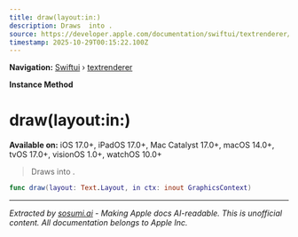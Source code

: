 ```yaml
---
title: draw(layout:in:)
description: Draws  into .
source: https://developer.apple.com/documentation/swiftui/textrenderer/draw(layout:in:)
timestamp: 2025-10-29T00:15:22.100Z
---
```


**Navigation:** [Swiftui](/documentation/swiftui) › [textrenderer](/documentation/swiftui/textrenderer)

**Instance Method**

# draw(layout:in:)

**Available on:** iOS 17.0+, iPadOS 17.0+, Mac Catalyst 17.0+, macOS 14.0+, tvOS 17.0+, visionOS 1.0+, watchOS 10.0+

> Draws  into .

```swift
func draw(layout: Text.Layout, in ctx: inout GraphicsContext)
```

---

*Extracted by [sosumi.ai](https://sosumi.ai) - Making Apple docs AI-readable.*
*This is unofficial content. All documentation belongs to Apple Inc.*
